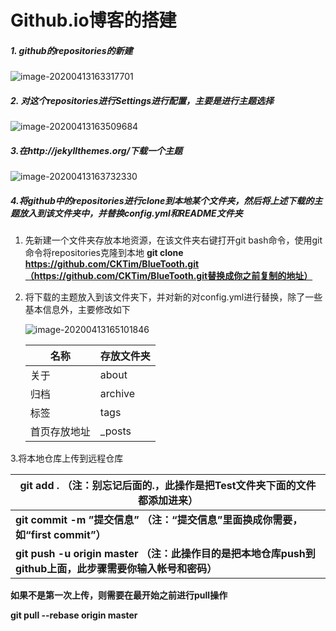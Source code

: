 # Github.io博客的搭建

##### 1. github的repositories的新建

![image-20200413163317701](C:\Users\timesong\AppData\Roaming\Typora\typora-user-images\image-20200413163317701.png)

##### 2. 对这个repositories进行Settings进行配置，主要是进行主题选择

![image-20200413163509684](C:\Users\timesong\AppData\Roaming\Typora\typora-user-images\image-20200413163509684.png)

##### 3.在http://jekyllthemes.org/下载一个主题

![image-20200413163732330](C:\Users\timesong\AppData\Roaming\Typora\typora-user-images\image-20200413163732330.png)

##### 4.将github中的repositories进行clone到本地某个文件夹，然后将上述下载的主题放入到该文件夹中，并替换config.yml和README文件夹

1.   先新建一个文件夹存放本地资源，在该文件夹右键打开git bash命令，使用git命令将repositories克隆到本地  **git clone https://github.com/CKTim/BlueTooth.git（https://github.com/CKTim/BlueTooth.git替换成你之前复制的地址）**

2. 将下载的主题放入到该文件夹下，并对新的对config.yml进行替换，除了一些基本信息外，主要修改如下

   ![image-20200413165101846](C:\Users\timesong\AppData\Roaming\Typora\typora-user-images\image-20200413165101846.png)

   | 名称         | 存放文件夹 |
   | ------------ | ---------- |
   | 关于         | about      |
   | 归档         | archive    |
   | 标签         | tags       |
   | 首页存放地址 | _posts     |

3.将本地仓库上传到远程仓库

| **git add .     （注：别忘记后面的.，此操作是把Test文件夹下面的文件都添加进来）** |
| ------------------------------------------------------------ |
| **git commit  -m  ”提交信息”  （注：“提交信息”里面换成你需要，如“first commit”）** |
| **git push -u origin master  （注：此操作目的是把本地仓库push到github上面，此步骤需要你输入帐号和密码）** |

**如果不是第一次上传，则需要在最开始之前进行pull操作**

**git pull --rebase origin master**

